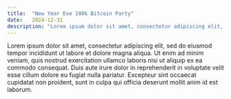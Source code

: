 ```yaml
---
title:  "New Year Eve 100k Bitcoin Party"
date:   2024-12-31 
description: "Lorem ipsum dolor sit amet, consectetur adipiscing elit, sed do eiusmod tempor incididunt ut labore et dolore magna aliqua"
---
```


Lorem ipsum dolor sit amet, consectetur adipiscing elit, sed do eiusmod tempor incididunt ut labore et dolore magna aliqua. Ut enim ad minim veniam, quis nostrud exercitation ullamco laboris nisi ut aliquip ex ea commodo consequat. Duis aute irure dolor in reprehenderit in voluptate velit esse cillum dolore eu fugiat nulla pariatur. Excepteur sint occaecat cupidatat non proident, sunt in culpa qui officia deserunt mollit anim id est laborum.